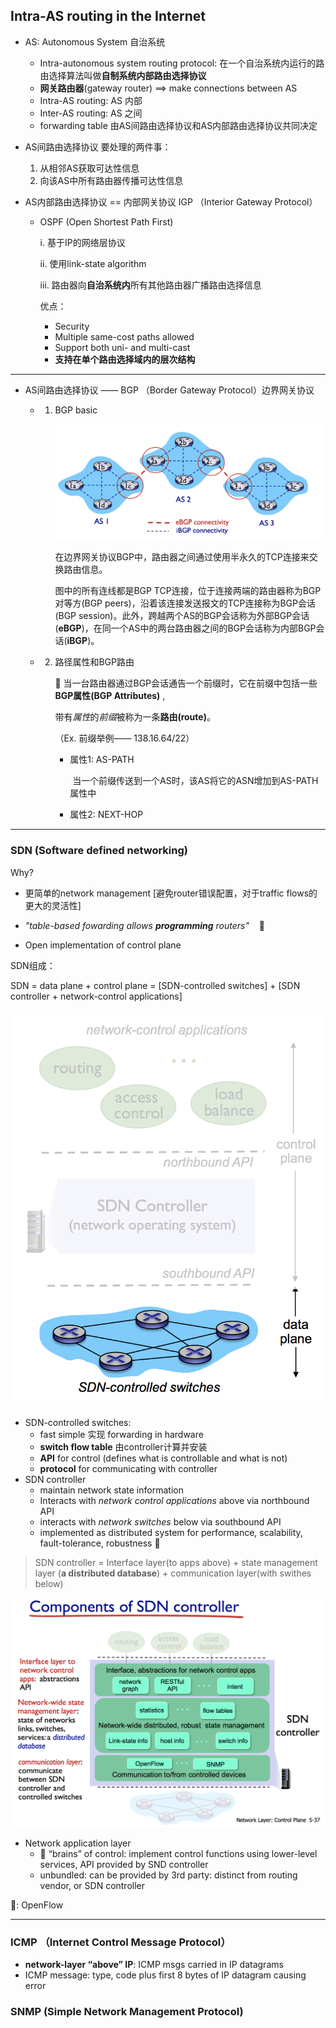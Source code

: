 ## Intra-AS routing in the Internet

- AS: Autonomous System 自治系统
  - Intra-autonomous system routing protocol: 在一个自治系统内运行的路由选择算法叫做**自制系统内部路由选择协议**
  - **网关路由器**(gateway router)  ==> make connections between AS
  - Intra-AS routing: AS 内部 
  - Inter-AS routing: AS 之间
  - forwarding table 由AS间路由选择协议和AS内部路由选择协议共同决定
- AS间路由选择协议 要处理的两件事：
  1. 从相邻AS获取可达性信息
  2. 向该AS中所有路由器传播可达性信息

- AS内部路由选择协议 == 内部网关协议 IGP （Interior Gateway Protocol）

  - OSPF (Open Shortest Path First)

    i. 基于IP的网络层协议

    ii. 使用link-state algorithm

    iii. 路由器向**自治系统内**所有其他路由器广播路由选择信息

    优点：

    - Security 
    - Multiple same-cost paths allowed
    - Support both uni- and multi-cast
    - **支持在单个路由选择域内的层次结构** 

---

- AS间路由选择协议 —— BGP （Border Gateway Protocol）边界网关协议

  - 1. BGP basic

       ![image-20181231171830236](./fig/image-20181231171830236.png)

       在边界网关协议BGP中，路由器之间通过使用半永久的TCP连接来交换路由信息。

       图中的所有连线都是BGP TCP连接，位于连接两端的路由器称为BGP对等方(BGP peers)，沿着该连接发送报文的TCP连接称为BGP会话(BGP session)。此外，跨越两个AS的BGP会话称为外部BGP会话(**eBGP**)，在同一个AS中的两台路由器之间的BGP会话称为内部BGP会话(**iBGP**)。



  - 2. 路径属性和BGP路由

       :imp: 当一台路由器通过BGP会话通告一个前缀时，它在前缀中包括一些**BGP属性(BGP Attributes)** ,

       带有*属性*的*前缀*被称为一条**路由(route)**。

       （Ex. 前缀举例—— 138.16.64/22）

       - 属性1: AS-PATH

         ​	当一个前缀传送到一个AS时，该AS将它的ASN增加到AS-PATH属性中

       - 属性2: NEXT-HOP


---

### SDN (Software defined networking)

Why?

- 更简单的network management [避免router错误配置，对于traffic flows的更大的灵活性]

- *"table-based fowarding allows **programming** routers"* ​ ​ ​ :whale:
- Open implementation of control plane

SDN组成：

SDN = data plane + control plane = [SDN-controlled switches] + [SDN controller + network-control applications]

![image-20190101113121732](./fig/image-20190101113121732.png)



- SDN-controlled switches:
  - fast simple 实现 forwarding in hardware
  - **switch flow table** 由controller计算并安装
  - **API** for control (defines what is controllable and what is not)
  - **protocol** for communicating with controller
- SDN controller
  - maintain network state information 
  - Interacts with *network control applications* above via northbound API
  - interacts with *network switches* below via southbound API
  - implemented as distributed system for performance, scalability, fault-tolerance, robustness​ :whale:



>  SDN controller = Interface layer(to apps above) + state management layer (**a distributed database**) + communication layer(with swithes below)

![image-20190101113148900](./fig/image-20190101113148900.png)



- Network application layer
  -  “brains” of control: implement control functions using lower-level services, API provided by SND controller 
  -  unbundled: can be provided by 3rd party: distinct from routing vendor, or SDN controller 





:eyes:: OpenFlow



---

### ICMP （Internet Control Message Protocol）

- **network-layer “above” IP**:  ICMP msgs carried in IP  datagrams 
- ICMP message: type, code plus first 8 bytes of IP datagram causing error

### SNMP (Simple Network Management Protocol)

